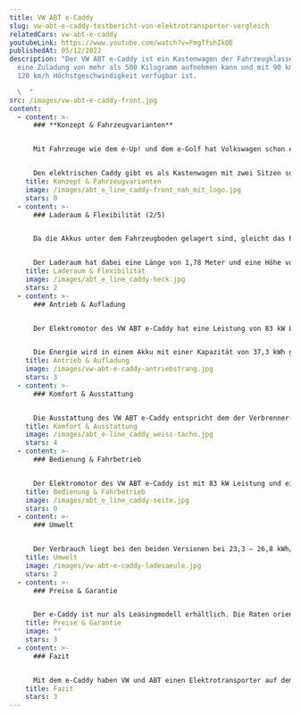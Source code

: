 ```yaml
---
title: VW ABT e-Caddy
slug: vw-abt-e-caddy-testbericht-von-elektrotransporter-vergleich
relatedCars: vw-abt-e-caddy
youtubeLink: https://www.youtube.com/watch?v=FmgTfshIkQE
publishedAt: 05/12/2022
description: "Der VW ABT e-Caddy ist ein Kastenwagen der Fahrzeugklasse N1, der
  eine Zuladung von mehr als 500 Kilogramm aufnehmen kann und mit 90 km/h bzw.
  120 km/h Höchstgeschwindigkeit verfügbar ist.

  \  "
src: /images/vw-abt-e-caddy-front.jpg
content:
  - content: >-
      ### **Konzept & Fahrzeugvarianten**


      Mit Fahrzeuge wie dem e-Up! und dem e-Golf hat Volkswagen schon eine Weile Elektrofahrzeuge im Angebot. Für seine Transporter setzt der Konzern in Sachen Elektromobilität auf die Marke ABT, die sonst vor allem das Tuning von Volkswagen-Modellen übernimmt. Neben dem Elektro-T6 namens ABT E-Transporter 6.1 gibt es auch noch den VW ABT e-Caddy. Dieser ist allerdings nur als Leasingmodell erhältlich.


      Den elektrischen Caddy gibt es als Kastenwagen mit zwei Sitzen sowie als Kombi-Version als 5-Sitzer mit Fenstern im hinteren Teil des Fahrzeugs. Der e-Caddy basiert auf dem Caddy Maxi und hat eine Länge von 4,88 Meter und ist nur in einer Elektromotor-Version sowie einem Akku verfügbar. Wählen kann der Kunde hier allerdings zwischen zwei Geschwindigkeits-Varianten: So gibt es ihn mit 90 Km/h und 120 Km/h Höchstgeschwindigkeit, wobei sich dabei auch die Reichweiten unterscheiden.
    title: Konzept & Fahrzeugvarianten
    image: /images/abt_e_line_caddy-front_nah_mit_logo.jpg
    stars: 0
  - content: >-
      ### Laderaum & Flexibilität (2/5)


      Da die Akkus unter dem Fahrzeugboden gelagert sind, gleicht das Platzangebot des e-Caddy dem eines “normalen” Caddy. Das Fahrzeug hat als Kastenwagen somit ein maximales Ladevolumen von 4.200 Liter, welches über eine nach oben schwenkende Heckklappe sowie über eine seitliche Schiebetür rechts beladen werden kann. Auf Wunsch ist auch eine zweite Schiebetür erhältlich. 


      Der Laderaum hat dabei eine Länge von 1,78 Meter und eine Höhe von 1,24 Meter. Die Ladekante befindet sich 58 Zentimeter über dem Boden, während die Nutzlast laut Hersteller bei 539 Kilogramm liegt.
    title: Laderaum & Flexibilität
    image: /images/abt_e_line_caddy-heck.jpg
    stars: 2
  - content: >-
      ### Antrieb & Aufladung


      Der Elektromotor des VW ABT e-Caddy hat eine Leistung von 83 kW Leistung und ein Drehmoment von 200 Nm. In Sachen Höchstgeschwindigkeit ist das Fahrzeug auf 90 Km/h bzw. 120 Km/h begrenzt. Dadurch ergeben sich auch unterschiedliche Reichweiten, die ABT mit maximal 159 km (90 Km/h) und maximal 141 km (120 Km/h) nach dem WLTP-Zyklus angibt.


      Die Energie wird in einem Akku mit einer Kapazität von 37,3 kWh gespeichert, welcher laut Hersteller in 5 Stunden an einer 7,2 kW-Wallbox zu 80% geladen werden kann. An einer Schnellladestation mit 50 kW soll die 80%-Aufladung in rund 50 Minuten erledigt sein. Während der Fahrt holt sich das Fahrzeug außerdem Bremsenergie per sogenannter Rekuperation zurück.
    title: Antrieb & Aufladung
    image: /images/vw-abt-e-caddy-antriebstrang.jpg
    stars: 3
  - content: >-
      ### Komfort & Ausstattung


      Die Ausstattung des VW ABT e-Caddy entspricht dem der Verbrenner-Version und ist dementsprechend umfassend. Der Elektrotransporter verfügt aber über ein Kombiinstrument, welches dem Fahrer anzeigt, wenn Bremsenergie zurückgewonnen wird.
    title: Komfort & Ausstattung
    image: /images/abt_e-line_caddy_weiss-tacho.jpg
    stars: 4
  - content: >-
      ### Bedienung & Fahrbetrieb


      Der Elektromotor des VW ABT e-Caddy ist mit 83 kW Leistung und einem Drehmoment von 200 Nm sehr kräftig. Allerdings ist der Elektrotransporter mehr als 150 Kilogramm schwerer als der herkömmliche Caddy, was sich laut Testberichten auch auf den Antritt auswirkt.
    title: Bedienung & Fahrbetrieb
    image: /images/abt_e_line_caddy-seite.jpg
    stars: 0
  - content: >-
      ### Umwelt


      Der Verbrauch liegt bei den beiden Versionen bei 23,3 – 26,8 kWh/100 km für das langsamere Modell sowie 26,4 – 30,3 kWh/100 km für den schnellen e-Caddy. Für ein Fahrzeug dieser Größe recht hoch. So ergeben sich Energiekosten von 7,00 bis 9,00 Euro pro 100 Kilometer bei einem Strompreis von 30 Cent pro kWh.
    title: Umwelt
    image: /images/vw-abt-e-caddy-ladesaeule.jpg
    stars: 2
  - content: >-
      ### Preise & Garantie


      Der e-Caddy ist nur als Leasingmodell erhältlich. Die Raten orientieren sich an einem Basispreis von 29.990 Euro und beginnen bei 293 Euro netto pro Monat. In Sachen Garantie gibt der Hersteller für die Batterie ganze 8 Jahre bzw. 160.000 Kilometer bei einer Restkapazität von 70%.
    title: Preise & Garantie
    image: ""
    stars: 3
  - content: >-
      ### Fazit


      Mit dem e-Caddy haben VW und ABT einen Elektrotransporter auf dem Markt, der dank cleverer Akku-Verbauung mit einem hohen Ladevolumen punkten kann. Auch die Reichweiten sind für ein Fahrzeug dieser Leistung recht ordentlich. Dass das Fahrzeug nur als Leasingmodell verfügbar ist, könnte allerdings  manche potenziellen Kunden abschrecken.
    title: Fazit
    stars: 3
---
```

